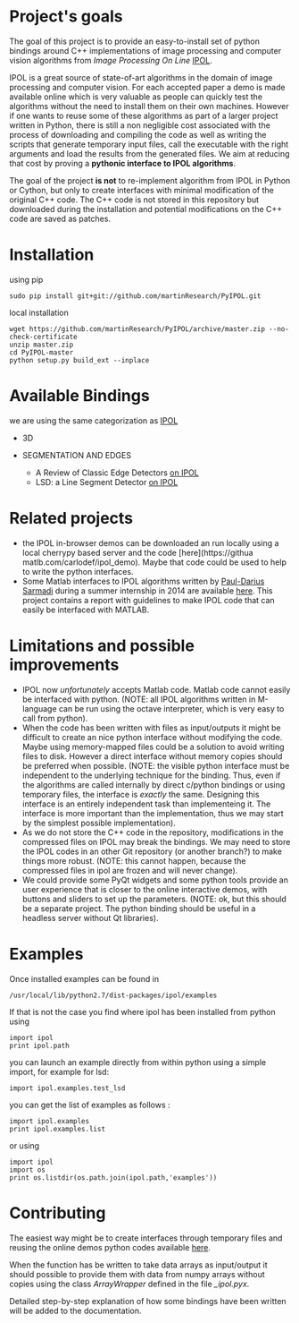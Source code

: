 # Project's goals

The goal of this project is to provide an easy-to-install set of python bindings around C++ implementations of image processing and computer vision algorithms from *Image Processing On Line* [IPOL](http://www.ipol.im/). 

IPOL is a great source of state-of-art algorithms in the domain of image processing and computer vision. For each accepted paper a demo is made available online which is very valuable as people can quickly test the algorithms without the need to install them on their own machines. However if one wants to reuse some of these algorithms as part of a larger project written in Python, there is still a non negligible cost associated with the process of downloading and compiling the code as well as writing the scripts that generate temporary input files, call the executable with the right arguments and load the results from the generated files. We aim at reducing that cost by proving a **pythonic interface to IPOL algorithms**.

The goal of the project **is not** to re-implement algorithm from IPOL in Python or Cython, but only to create interfaces with minimal modification of the original C++ code. 
The C++ code is not stored in this repository but downloaded during the installation and potential modifications on the C++ code are saved as patches. 
 
# Installation

using pip

	sudo pip install git+git://github.com/martinResearch/PyIPOL.git


local installation 

	wget https://github.com/martinResearch/PyIPOL/archive/master.zip --no-check-certificate
	unzip master.zip 
	cd PyIPOL-master
	python setup.py build_ext --inplace


# Available Bindings

we are using the same categorization as [IPOL](http://www.ipol.im/)

* 3D
 
* SEGMENTATION AND EDGES
	* A Review of Classic Edge Detectors [on IPOL](http://www.ipol.im/pub/art/2012/gjmr-lsd/)
	* LSD: a Line Segment Detector [on IPOL](http://www.ipol.im/pub/art/2015/35/)

# Related projects
* the IPOL in-browser demos can be downloaded an run locally using a local cherrypy based server and the code [here](https://githua matlb.com/carlodef/ipol_demo). Maybe that code could be used to help to write the python interfaces.
* Some Matlab interfaces to IPOL algorithms written by [Paul-Darius Sarmadi](http://sarmadi.fr/mex-ipol-library/) during a summer internship in 2014 are available [here](https://github.com/Paul-Darius/ipol-matlab). This project contains a report with guidelines to make IPOL code that can easily be interfaced with MATLAB.

# Limitations and possible improvements

* IPOL now *unfortunately* accepts Matlab code. Matlab code cannot easily be interfaced with python. (NOTE: all IPOL algorithms written in M-language can be run using the octave interpreter, which is very easy to call from python). 
* When the code has been written with files as input/outputs it might be difficult to create an nice python interface without modifying the code. Maybe using memory-mapped files could be a solution to avoid writing files to disk. However a direct interface without memory copies should be preferred when possible. (NOTE: the visible python interface must be independent to the underlying technique for the binding.  Thus, even if the algorithms are called internally by direct c/python bindings or using temporary files, the interface is *exactly* the same.  Designing this interface is an entirely independent task than implementeing it.  The interface is more important than the implementation, thus we may start by the simplest possible implementation). 
* As we do not store the C++ code in the repository, modifications in the compressed files on IPOL may break the bindings. We may need to store the IPOL codes in an other Git repository (or another branch?) to make things more robust.  (NOTE: this cannot happen, because the compressed files in ipol are frozen and will never change).
* We could provide some PyQt widgets and some python tools provide an user experience that is closer to the online interactive demos, with buttons and sliders to set up the parameters. (NOTE: ok, but this should be a separate project.  The python binding should be useful in a headless server without Qt libraries).

# Examples 

Once installed examples can be found in 

	/usr/local/lib/python2.7/dist-packages/ipol/examples

If that is not the case you find where ipol has been installed from python using

	import ipol
	print ipol.path

you can launch an example directly from within python using a simple import, for example for lsd: 

	import ipol.examples.test_lsd

you can get the list of examples as follows :

	import ipol.examples
	print ipol.examples.list

or using 

	import ipol 
	import os
	print os.listdir(os.path.join(ipol.path,'examples'))

# Contributing

The easiest way might be to create interfaces through temporary files and reusing the online demos python codes available [here](http://dev.ipol.im/git/?p=colom/ipol_demo.git;a=summary). 

When the function has be written to take data arrays as input/output it should possible to provide them with data from numpy arrays without copies using the class *ArrayWrapper* defined in the file *_ipol.pyx*.

Detailed step-by-step explanation of how some bindings have been written will be added to the documentation.



